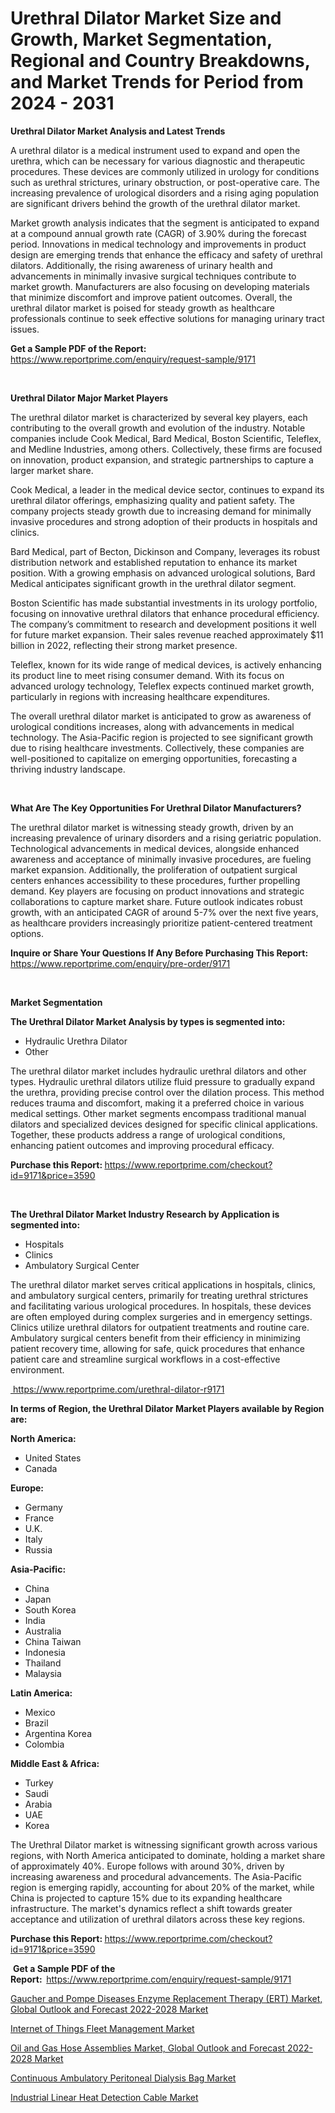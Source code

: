 <p><h1>Urethral Dilator Market Size and Growth, Market Segmentation, Regional and Country Breakdowns, and Market Trends for Period from 2024 -  2031</h1></p><p><strong>Urethral Dilator Market Analysis and Latest Trends</strong></p>
<p><p>A urethral dilator is a medical instrument used to expand and open the urethra, which can be necessary for various diagnostic and therapeutic procedures. These devices are commonly utilized in urology for conditions such as urethral strictures, urinary obstruction, or post-operative care. The increasing prevalence of urological disorders and a rising aging population are significant drivers behind the growth of the urethral dilator market.</p><p>Market growth analysis indicates that the segment is anticipated to expand at a compound annual growth rate (CAGR) of 3.90% during the forecast period. Innovations in medical technology and improvements in product design are emerging trends that enhance the efficacy and safety of urethral dilators. Additionally, the rising awareness of urinary health and advancements in minimally invasive surgical techniques contribute to market growth. Manufacturers are also focusing on developing materials that minimize discomfort and improve patient outcomes. Overall, the urethral dilator market is poised for steady growth as healthcare professionals continue to seek effective solutions for managing urinary tract issues.</p></p>
<p><strong>Get a Sample PDF of the Report:&nbsp;</strong> <a href="https://www.reportprime.com/enquiry/request-sample/9171">https://www.reportprime.com/enquiry/request-sample/9171</a></p>
<p>&nbsp;</p>
<p><strong>Urethral Dilator Major Market Players</strong></p>
<p><p>The urethral dilator market is characterized by several key players, each contributing to the overall growth and evolution of the industry. Notable companies include Cook Medical, Bard Medical, Boston Scientific, Teleflex, and Medline Industries, among others. Collectively, these firms are focused on innovation, product expansion, and strategic partnerships to capture a larger market share.</p><p>Cook Medical, a leader in the medical device sector, continues to expand its urethral dilator offerings, emphasizing quality and patient safety. The company projects steady growth due to increasing demand for minimally invasive procedures and strong adoption of their products in hospitals and clinics.</p><p>Bard Medical, part of Becton, Dickinson and Company, leverages its robust distribution network and established reputation to enhance its market position. With a growing emphasis on advanced urological solutions, Bard Medical anticipates significant growth in the urethral dilator segment.</p><p>Boston Scientific has made substantial investments in its urology portfolio, focusing on innovative urethral dilators that enhance procedural efficiency. The company’s commitment to research and development positions it well for future market expansion. Their sales revenue reached approximately $11 billion in 2022, reflecting their strong market presence.</p><p>Teleflex, known for its wide range of medical devices, is actively enhancing its product line to meet rising consumer demand. With its focus on advanced urology technology, Teleflex expects continued market growth, particularly in regions with increasing healthcare expenditures.</p><p>The overall urethral dilator market is anticipated to grow as awareness of urological conditions increases, along with advancements in medical technology. The Asia-Pacific region is projected to see significant growth due to rising healthcare investments. Collectively, these companies are well-positioned to capitalize on emerging opportunities, forecasting a thriving industry landscape.</p></p>
<p>&nbsp;</p>
<p><strong>What Are The Key Opportunities For Urethral Dilator Manufacturers?</strong></p>
<p><p>The urethral dilator market is witnessing steady growth, driven by an increasing prevalence of urinary disorders and a rising geriatric population. Technological advancements in medical devices, alongside enhanced awareness and acceptance of minimally invasive procedures, are fueling market expansion. Additionally, the proliferation of outpatient surgical centers enhances accessibility to these procedures, further propelling demand. Key players are focusing on product innovations and strategic collaborations to capture market share. Future outlook indicates robust growth, with an anticipated CAGR of around 5-7% over the next five years, as healthcare providers increasingly prioritize patient-centered treatment options.</p></p>
<p><strong>Inquire or Share Your Questions If Any Before Purchasing This Report:</strong> <a href="https://www.reportprime.com/enquiry/pre-order/9171">https://www.reportprime.com/enquiry/pre-order/9171</a></p>
<p>&nbsp;</p>
<p><strong>Market Segmentation</strong></p>
<p><strong>The Urethral Dilator Market Analysis by types is segmented into:</strong></p>
<p><ul><li>Hydraulic Urethra Dilator</li><li>Other</li></ul></p>
<p><p>The urethral dilator market includes hydraulic urethral dilators and other types. Hydraulic urethral dilators utilize fluid pressure to gradually expand the urethra, providing precise control over the dilation process. This method reduces trauma and discomfort, making it a preferred choice in various medical settings. Other market segments encompass traditional manual dilators and specialized devices designed for specific clinical applications. Together, these products address a range of urological conditions, enhancing patient outcomes and improving procedural efficacy.</p></p>
<p><strong>Purchase this Report:&nbsp;</strong><a href="https://www.reportprime.com/checkout?id=9171&price=3590">https://www.reportprime.com/checkout?id=9171&price=3590</a></p>
<p>&nbsp;</p>
<p><strong>The Urethral Dilator Market Industry Research by Application is segmented into:</strong></p>
<p><ul><li>Hospitals</li><li>Clinics</li><li>Ambulatory Surgical Center</li></ul></p>
<p><p>The urethral dilator market serves critical applications in hospitals, clinics, and ambulatory surgical centers, primarily for treating urethral strictures and facilitating various urological procedures. In hospitals, these devices are often employed during complex surgeries and in emergency settings. Clinics utilize urethral dilators for outpatient treatments and routine care. Ambulatory surgical centers benefit from their efficiency in minimizing patient recovery time, allowing for safe, quick procedures that enhance patient care and streamline surgical workflows in a cost-effective environment.</p></p>
<p><a href="https://www.reportprime.com/urethral-dilator-r9171">&nbsp;https://www.reportprime.com/urethral-dilator-r9171</a></p>
<p><strong>In terms of Region, the Urethral Dilator Market Players available by Region are:</strong></p>
<p>
    <p> <strong> North America: </strong>
        <ul>
            <li>United States</li>
            <li>Canada</li>
        </ul>
        </p> 
    <p> <strong> Europe: </strong>
        <ul>
            <li>Germany</li>
            <li>France</li>
            <li>U.K.</li>
            <li>Italy</li>
            <li>Russia</li>
        </ul>
        </p> 
    <p> <strong> Asia-Pacific: </strong>
        <ul>
            <li>China</li>
            <li>Japan</li>
            <li>South Korea</li>
            <li>India</li>
            <li>Australia</li>
            <li>China Taiwan</li>
            <li>Indonesia</li>
            <li>Thailand</li>
            <li>Malaysia</li>
        </ul>
        </p> 
    <p> <strong> Latin America: </strong>
        <ul>
            <li>Mexico</li>
            <li>Brazil</li>
            <li>Argentina Korea</li>
            <li>Colombia</li>
        </ul>
        </p> 
    <p> <strong> Middle East & Africa: </strong>
        <ul>
            <li>Turkey</li>
            <li>Saudi</li>
            <li>Arabia</li>
            <li>UAE</li>
            <li>Korea</li>
        </ul>
    </p>
    </p>
<p><p>The Urethral Dilator market is witnessing significant growth across various regions, with North America anticipated to dominate, holding a market share of approximately 40%. Europe follows with around 30%, driven by increasing awareness and procedural advancements. The Asia-Pacific region is emerging rapidly, accounting for about 20% of the market, while China is projected to capture 15% due to its expanding healthcare infrastructure. The market's dynamics reflect a shift towards greater acceptance and utilization of urethral dilators across these key regions.</p></p>
<p><strong>Purchase this Report: </strong><a href="https://www.reportprime.com/checkout?id=9171&price=3590">https://www.reportprime.com/checkout?id=9171&price=3590</a></p>
<p>&nbsp;<strong>Get a Sample PDF of the Report:&nbsp;&nbsp;</strong><a href="https://www.reportprime.com/enquiry/request-sample/9171">https://www.reportprime.com/enquiry/request-sample/9171</a></p>
<p><strong></strong></p>
<p><p><a href="https://medium.com/@connor.marshall794/in-the-gaucher-and-pompe-diseases-enzyme-replacement-therapy-ert-market-global-outlook-and-15cd221426f7">Gaucher and Pompe Diseases Enzyme Replacement Therapy (ERT) Market, Global Outlook and Forecast 2022-2028 Market</a></p><p><a href="https://www.linkedin.com/pulse/insights-internet-things-fleet-management-market-players-jyg1e?trackingId=P79WthfASzCWuBGj0FrJWw%3D%3D">Internet of Things Fleet Management Market</a></p><p><a href="https://medium.com/@connor.marshall794/the-oil-and-gas-hose-assemblies-market-global-outlook-and-forecast-2022-2028-market-prioritizes-c78a3c9c784b">Oil and Gas Hose Assemblies Market, Global Outlook and Forecast 2022-2028 Market</a></p><p><a href="https://github.com/napierswinnyfg/Market-Research-Report-List-1/blob/main/continuous-ambulatory-peritoneal-dialysis-bag-market.md">Continuous Ambulatory Peritoneal Dialysis Bag Market</a></p><p><a href="https://issuu.com/reportprime-2/docs/industrial-linear-heat-detection-ca_615c73d0d3f8f1">Industrial Linear Heat Detection Cable Market</a></p></p>